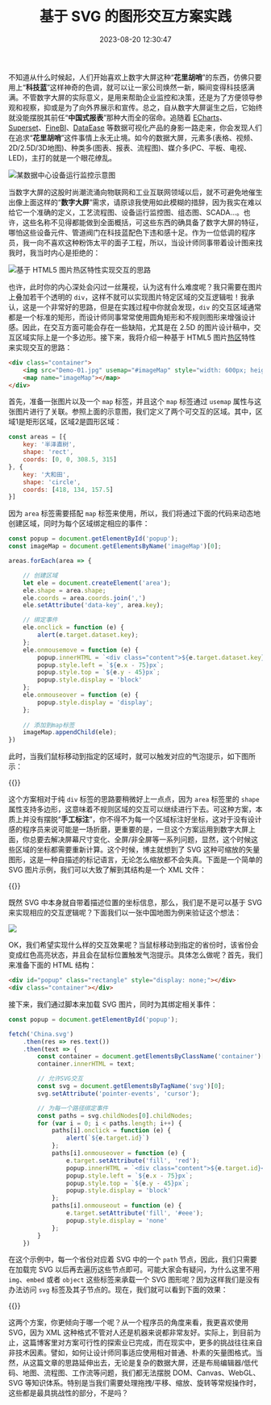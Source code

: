﻿---
categories:
- 编程语言
copyright: true
date: 2023-08-20 12:30:47
description: ''
slug: Practice-Of-SVG-Based-Graphic-Interaction-Solution
tags:
- 前端
- SVG
- 交互
- 探索
title: 基于 SVG 的图形交互方案实践
toc: true
image: /posts/基于-SVG-的图形交互方案实践/water-wave.jpg
---

不知道从什么时候起，人们开始喜欢上数字大屏这种“**花里胡哨**”的东西，仿佛只要用上“**科技蓝**”这样神奇的色调，就可以让一家公司焕然一新，瞬间变得科技感满满。不管数字大屏的实际意义，是用来帮助企业监控和决策，还是为了方便领导参观和视察，抑或是为了向外界展示和宣传。总之，自从数字大屏诞生之后，它始终就没能摆脱其前任“**中国式报表**”那种大而全的宿命。追随着 [ECharts](https://echarts.apache.org/zh/index.html)、[Superset](https://superset.apache.org/)、[FineBI](https://www.finebi.com/)、[DataEase](https://github.com/dataease/dataease) 等数据可视化产品的身影一路走来，你会发现人们在追求“**花里胡哨**”这件事情上永无止境。如今的数据大屏，元素多(表格、视频、2D/2.5D/3D地图)、种类多(图表、报表、流程图)、媒介多(PC、平板、电视、LED)，主打的就是一个眼花缭乱。

![某数据中心设备运行监控示意图](/posts/基于-SVG-的图形交互方案实践/SCADA.png)

当数字大屏的这股时尚潮流涌向物联网和工业互联网领域以后，就不可避免地催生出像上面这样的“**数字大屏**”需求，请原谅我使用如此模糊的措辞，因为我实在难以给它一个准确的定义，工艺流程图、设备运行监控图、组态图、SCADA...。也许，这些名称不见得都能做到全面概括，可这些东西的确具备了数字大屏的特征，哪怕这些设备元件、管道阀门在科技蓝配色下违和感十足。作为一位低调的程序员，我一向不喜欢这种粉饰太平的面子工程，所以，当设计师同事带着设计图来找我时，我当时内心是拒绝的：

![基于 HTML5 图片热区特性实现交互的思路](/posts/基于-SVG-的图形交互方案实践/Demo-02.jpg)

也许，此时你的内心深处会闪过一丝蔑视，认为这有什么难度呢？我只需要在图片上叠加若干个透明的 `div`，这样不就可以实现图片特定区域的交互逻辑啦！我承认，这是一个非常好的思路，但是在实践过程中你就会发现，`div` 的交互区域通常都是一个标准的矩形，而设计师同事常常使用圆角矩形和不规则图形来增强设计感。因此，在交互方面可能会存在一些缺陷，尤其是在 2.5D 的图片设计稿中，交互区域实际上是一个多边形。接下来，我将介绍一种基于 HTML5 图片[热区](https://developer.mozilla.org/zh-CN/docs/Web/HTML/Element/area)特性来实现交互的思路：

```html
<div class="container">
    <img src="Demo-01.jpg" usemap="#imageMap" style="width: 600px; height: 315px">
    <map name="imageMap"></map>
</div>
```
首先，准备一张图片以及一个 `map` 标签，并且这个 `map` 标签通过 `usemap` 属性与这张图片进行了关联。参照上面的示意图，我们定义了两个可交互的区域。其中，区域1是矩形区域，区域2是圆形区域：

```JavaScript
const areas = [{
    key: '半泽直树',
    shape: 'rect',
    coords: [0, 0, 308.5, 315]
}, {
    key: '大和田',
    shape: 'circle',
    coords: [418, 134, 157.5]
}]
```
因为 `area` 标签需要搭配 `map` 标签来使用，所以，我们将通过下面的代码来动态地创建区域，同时为每个区域绑定相应的事件：

```JavaScript
const popup = document.getElementById('popup');
const imageMap = document.getElementsByName('imageMap')[0];

areas.forEach(area => {

    // 创建区域
    let ele = document.createElement('area');
    ele.shape = area.shape;
    ele.coords = area.coords.join(',')
    ele.setAttribute('data-key', area.key);

    // 绑定事件
    ele.onclick = function (e) {
        alert(e.target.dataset.key);
    };
    ele.onmousemove = function (e) {
        popup.innerHTML = `<div class="content">${e.target.dataset.key}</div>`;
        popup.style.left = `${e.x - 75}px`;
        popup.style.top = `${e.y - 45}px`;
        popup.style.display = 'block'
    };
    ele.onmouseover = function (e) {
        popup.style.display = 'display';
    };
    
    // 添加到map标签
    imageMap.appendChild(ele);
})
```
此时，当我们鼠标移动到指定的区域时，就可以触发对应的气泡提示，如下图所示：

{{<codepen id="WNLvYXa" user="qinyuanpei">}}

这个方案相对于纯 `div` 标签的思路要稍微好上一点点，因为 `area` 标签里的 `shape` 属性支持多边形，这意味着不规则区域的交互可以继续进行下去。可这种方案，本质上并没有摆脱“**手工标注**”，你不得不为每一个区域标注好坐标，这对于没有设计感的程序员来说可能是一场折磨，更重要的是，一旦这个方案运用到数字大屏上面，你总要去解决屏幕尺寸变化、全屏/非全屏等一系列问题，显然，这个时候这些区域的坐标都需要重新计算。这个时候，博主就想到了 SVG 这种可缩放的矢量图形，这是一种自描述的标记语言，无论怎么缩放都不会失真。下面是一个简单的 SVG 图片示例，我们可以大致了解到其结构是一个 XML 文件：

{{<codepen id="ExGjrZe" user="qinyuanpei">}}

既然 SVG 中本身就自带着描述位置的坐标信息，那么，我们是不是可以基于 SVG 来实现相应的交互逻辑呢？下面我们以一张中国地图为例来验证这个想法：

![](/posts/基于-SVG-的图形交互方案实践/China.svg)

OK，我们希望实现什么样的交互效果呢？当鼠标移动到指定的省份时，该省份会变成红色高亮状态，并且会在鼠标位置触发气泡提示。具体怎么做呢？首先，我们来准备下面的 HTML 结构：

```html
<div id="popup" class="rectangle" style="display: none;"></div>
<div class="container"></div>
```

接下来，我们通过脚本来加载 SVG 图片，同时为其绑定相关事件：

```JavaScript
const popup = document.getElementById('popup');

fetch('China.svg')
    .then(res => res.text())
    .then(text => {
        const container = document.getElementsByClassName('container')[0];
        container.innerHTML = text;

        // 允许SVG交互
        const svg = document.getElementsByTagName('svg')[0];
        svg.setAttribute('pointer-events', 'cursor');

        // 为每一个路径绑定事件
        const paths = svg.childNodes[0].childNodes;
        for (var i = 0; i < paths.length; i++) {
            paths[i].onclick = function (e) {
                alert(`${e.target.id}`)
            };
            paths[i].onmouseover = function (e) {
                e.target.setAttribute('fill', 'red');
                popup.innerHTML = `<div class="content">${e.target.id}</div>`
                popup.style.left = `${e.x - 75}px`;
                popup.style.top = `${e.y - 45}px`;
                popup.style.display = 'block'
            };
            paths[i].onmouseout = function (e) {
                e.target.setAttribute('fill', '#eee');
                popup.style.display = 'none'
            };
        }
    })
```
在这个示例中，每一个省份对应着 SVG 中的一个 `path` 节点，因此，我们只需要在加载完 SVG 以后再去遍历这些节点即可。可能大家会有疑问，为什么这里不用 `img`、`embed` 或者 `object` 这些标签来承载一个 SVG 图形呢？因为这样我们是没有办法访问 `svg` 标签及其子节点的。现在，我们就可以看到下面的效果：

{{<codepen id="abPOXrr" user="qinyuanpei">}}

这两个方案，你更倾向于哪一个呢？从一个程序员的角度来看，我更喜欢使用 SVG，因为 XML 这种格式不管对人还是机器来说都非常友好。实际上，到目前为止，这篇博客里对方案可行性的探索业已完成，而在现实中，更多的挑战往往来自非技术因素。譬如，如何让设计师同事适应使用相对普通、朴素的矢量图格式。当然，从这篇文章的思路延伸出去，无论是复杂的数据大屏，还是布局编辑器/低代码、地图、流程图、工作流等问题，我们都无法摆脱 DOM、Canvas、WebGL、SVG 等知识体系。特别是当我们需要处理拖拽/平移、缩放、旋转等常规操作时，这些都是最具挑战性的部分，不是吗？




